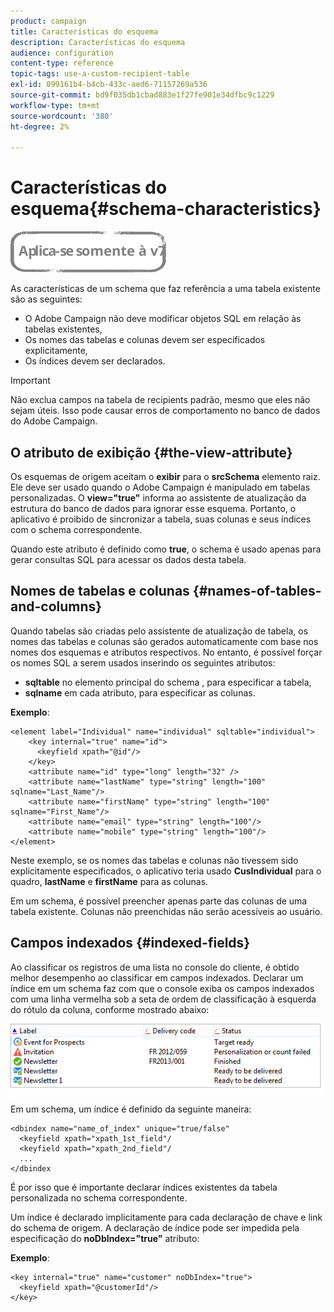 ```yaml
---
product: campaign
title: Características do esquema
description: Características do esquema
audience: configuration
content-type: reference
topic-tags: use-a-custom-recipient-table
exl-id: 099161b4-b4cb-433c-aed6-71157269a536
source-git-commit: bd9f035db1cbad883e1f27fe901e34dfbc9c1229
workflow-type: tm+mt
source-wordcount: '380'
ht-degree: 2%

---
```


# Características do esquema{#schema-characteristics}

![](../../assets/v7-only.svg)

As características de um schema que faz referência a uma tabela existente são as seguintes:

* O Adobe Campaign não deve modificar objetos SQL em relação às tabelas existentes,
* Os nomes das tabelas e colunas devem ser especificados explicitamente,
* Os índices devem ser declarados.

>[!IMPORTANT]
>
>Não exclua campos na tabela de recipients padrão, mesmo que eles não sejam úteis. Isso pode causar erros de comportamento no banco de dados do Adobe Campaign.

## O atributo de exibição {#the-view-attribute}

Os esquemas de origem aceitam o **exibir** para o **srcSchema** elemento raiz. Ele deve ser usado quando o Adobe Campaign é manipulado em tabelas personalizadas. O **view=&quot;true&quot;** informa ao assistente de atualização da estrutura do banco de dados para ignorar esse esquema. Portanto, o aplicativo é proibido de sincronizar a tabela, suas colunas e seus índices com o schema correspondente.

Quando este atributo é definido como **true**, o schema é usado apenas para gerar consultas SQL para acessar os dados desta tabela.

## Nomes de tabelas e colunas {#names-of-tables-and-columns}

Quando tabelas são criadas pelo assistente de atualização de tabela, os nomes das tabelas e colunas são gerados automaticamente com base nos nomes dos esquemas e atributos respectivos. No entanto, é possível forçar os nomes SQL a serem usados inserindo os seguintes atributos:

* **sqltable** no elemento principal do schema , para especificar a tabela,
* **sqlname** em cada atributo, para especificar as colunas.

**Exemplo**:

```
<element label="Individual" name="individual" sqltable="individual">
    <key internal="true" name="id">
      <keyfield xpath="@id"/>
    </key> 
    <attribute name="id" type="long" length="32" />
    <attribute name="lastName" type="string" length="100" sqlname="Last_Name"/>
    <attribute name="firstName" type="string" length="100" sqlname="First_Name"/>
    <attribute name="email" type="string" length="100"/>
    <attribute name="mobile" type="string" length="100"/>
</element>
```

Neste exemplo, se os nomes das tabelas e colunas não tivessem sido explicitamente especificados, o aplicativo teria usado **CusIndividual** para o quadro, **lastName** e **firstName** para as colunas.

Em um schema, é possível preencher apenas parte das colunas de uma tabela existente. Colunas não preenchidas não serão acessíveis ao usuário.

## Campos indexados {#indexed-fields}

Ao classificar os registros de uma lista no console do cliente, é obtido melhor desempenho ao classificar em campos indexados. Declarar um índice em um schema faz com que o console exiba os campos indexados com uma linha vermelha sob a seta de ordem de classificação à esquerda do rótulo da coluna, conforme mostrado abaixo:

![](assets/s_ncs_integration_mapping_index.png)

Em um schema, um índice é definido da seguinte maneira:

```
<dbindex name="name_of_index" unique="true/false"
  <keyfield xpath="xpath_1st_field"/
  <keyfield xpath="xpath_2nd_field"/
  ...
</dbindex
```

É por isso que é importante declarar índices existentes da tabela personalizada no schema correspondente.

Um índice é declarado implicitamente para cada declaração de chave e link do schema de origem. A declaração de índice pode ser impedida pela especificação do **noDbIndex=&quot;true&quot;** atributo:

**Exemplo**:

```
<key internal="true" name="customer" noDbIndex="true">
  <keyfield xpath="@customerId"/>
</key>
```
